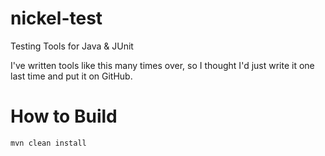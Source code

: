 # nickel-test
Testing Tools for Java &amp; JUnit

I've written tools like this many times over, so I thought I'd just write it one last time and put it on GitHub.

# How to Build
```bash
mvn clean install
```
